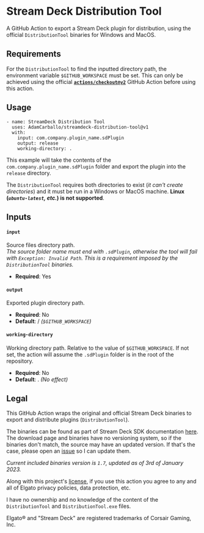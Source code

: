 Stream Deck Distribution Tool
=============================
A GitHub Action to export a Stream Deck plugin for distribution, using the official `DistributionTool` binaries for Windows and MacOS.

Requirements
-----
For the `DistributionTool` to find the inputted directory path, the environment variable `$GITHUB_WORKSPACE` must be set. This can only be achieved using the official [**`actions/checkout@v2`**](https://github.com/actions/checkout) GitHub Action before using this action.

Usage
-----
```
- name: StreamDeck Distribution Tool
  uses: AdamCarballo/streamdeck-distribution-tool@v1
  with:
    input: com.company.plugin_name.sdPlugin
    output: release
    working-directory: .
```
This example will take the contents of the `com.company.plugin_name.sdPlugin` folder and export the plugin into the `release` directory.

The `DistributionTool` requires both directories to exist (*it can't create directories*) and it must be run in a Windows or MacOS machine. **Linux (*`ubuntu-latest`, etc.*) is not supported**.

Inputs
-----
#### `input`
Source files directory path.<br>
*The source folder name must end with `.sdPlugin`, otherwise the tool will fail with `Exception: Invalid Path`. This is a requirement imposed by the `DistributionTool` binaries.*

- **Required**: Yes

#### `output`
Exported plugin directory path.

- **Required**: No
- **Default**: / *(`$GITHUB_WORKSPACE`)*

#### `working-directory`
Working directory path. Relative to the value of `$GITHUB_WORKSPACE`. If not set, the action will assume the `.sdPlugin` folder is in the root of the repository.

- **Required**: No
- **Default**: . *(No effect)*

Legal
------
This GitHub Action wraps the original and official Stream Deck binaries to export and distribute plugins (`DistributionTool`).

The binaries can be found as part of Stream Deck SDK documentation [here](https://developer.elgato.com/documentation/stream-deck/sdk/packaging/). The download page and binaries have no versioning system, so if the binaries don't match, the source may have an updated version. If that's the case, please open an [issue](https://github.com/AdamCarballo/streamdeck-distribution-tool/issues) so I can update them.

*Current included binaries version is `1.7`, updated as of 3rd of January 2023.*

Along with this project's [license](LICENSE), if you use this action you agree to any and all of Elgato privacy policies, data protection, etc.

I have no ownership and no knowledge of the content of the  `DistributionTool` and `DistributionTool.exe` files.

Elgato® and "Stream Deck" are registered trademarks of Corsair Gaming, Inc.
